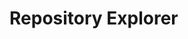 # Repository Explorer

<div id="app">
  <package-explorer></package-explorer>
</div>

<script>
const { createApp, ref, computed, watchEffect } = Vue;

const PackageExplorer = {
  setup() {
    const packages = ref(null);
    const searchQuery = ref('');
    const archiveType = ref('community-archive');
    const mapInstance = ref(null);
    const markers = ref([]);
    const markerClusters = ref(null);

    const packageTitles = computed(() => {
      if (!packages.value) {
        return [];
      }
      return packages.value.map(pac => pac.packageTitle.toLowerCase());
    });

    const filteredPackages = computed(() => {
      if (!packageTitles.value) {
        return [];
      }

      if (!searchQuery.value) {
        return packages.value;
      }

      const lowercaseQuery = searchQuery.value.toLowerCase();
      const matchingPackageTitles = packageTitles.value.filter(title =>
        title.includes(lowercaseQuery)
      );

      return packages.value.filter(pac =>
        matchingPackageTitles.includes(pac.packageTitle.toLowerCase())
      );
    });

    const loadData = async () => {
      try {
        let apiUrl = 'https://server.poseidon-adna.org/packages';
        apiUrl += ('?archive=' + archiveType.value);
        const response_pacs = await fetch(apiUrl);
        const response_pacs_json = await response_pacs.json();
        packages.value = response_pacs_json.serverResponse.packageInfo;
      } catch (error) {
        console.error(error);
      }
    };

    const loadMapData = async () => {
      try {
        if (!mapInstance.value) { return; }
        
        if (!markers.value.length) {
          markers.value = [];
          markerClusters.value = L.markerClusterGroup();
          
          let apiUrl = 'https://server.poseidon-adna.org/individuals?additionalJannoColumns=Latitude,Longitude';
          apiUrl += ('&archive=' + archiveType.value);
          const response_inds = await fetch(apiUrl);
          const response_inds_json = await response_inds.json();
          const individuals_all = response_inds_json.serverResponse.extIndInfo;

          individuals_all.forEach(ind => {
            const addCols = ind.additionalJannoColumns;
            const lat = addCols.filter(oneCol => oneCol[0] == "Latitude")[0][1];
            const lng = addCols.filter(oneCol => oneCol[0] == "Longitude")[0][1];

            if (packageTitles.value.includes(ind.packageTitle.toLowerCase())) {
              const popupContent = `<b>Package:</b> ${ind.packageTitle}<br><b>Package Version:</b> ${ind.packageVersion}<br><b>Poseidon ID:</b> ${ind.poseidonID}`;
              const marker = L.marker([lat, lng]).bindPopup(popupContent);
              markerClusters.value.addLayer(marker);
              markers.value.push(marker);
            }
          });
        }

        mapInstance.value.addLayer(markerClusters.value);
      } catch (error) {
        console.error(error);
      }
    };

    const highlightSamples = (packageTitle) => {
      markerClusters.value.clearLayers();
      markers.value.forEach(marker => {
        if (marker._popup.getContent().includes(packageTitle)) {
          markerClusters.value.addLayer(marker);
        }
      });
    };

    const resetMarkers = () => {
      markerClusters.value.clearLayers();
      markerClusters.value.addLayers(markers.value);
    };

    const showSelection = () => {
      loadData();
      loadMapData();
    };

    loadData();

    watchEffect(() => {
      loadMapData();
    });

   const downloadGenotypeData = (packageTitle) => {
     const downloadLink = document.createElement('a');
     downloadLink.href = `https://server.poseidon-adna.org/zip_file/${packageTitle}`;
     downloadLink.download = `${packageTitle}.zip`;
     downloadLink.click();
   };
    return {
      packages,
      searchQuery,
      archiveType,
      mapInstance,
      filteredPackages,
      showSelection,
      loadMapData,
      highlightSamples,
      resetMarkers,
      downloadGenotypeData,
    };
  },
  template: `
    <div>
      <div>
        <label for="archive_type">Archive type:</label>
        <select id="archive_type" v-model="archiveType">
          <option value="community-archive">Poseidon Community Archive</option>
          <option value="aadr-archive">Poseidon AADR Archive</option>
        </select>
      </div>

      <div></div> <!-- Empty div for spacing -->

      <button @click="showSelection">Show Selection</button>
      <button @click="resetMarkers">Reset Markers</button>

      <div v-if="packages">

        <map-view></map-view>

        <table class="table-view">
          <thead>
            <tr>
              <th style="background-color: black; color: white;">Package Title</th>
              <th style="background-color: black; color: white;">Package Information</th>
            </tr>
          </thead>
          <tbody>
            <tr v-for="pac in filteredPackages" :key="pac.packageTitle">
              <td>{{ pac.packageTitle }}</td>
              <td>
                <b>Description:</b> {{ pac.description }}<br>
                <b>Version:</b> {{ pac.packageVersion }}<br>
                <b>Last Modified:</b> {{ pac.lastModified }}<br>
                <b>Poseidon Version:</b> {{ pac.poseidonVersion }}<br>
                <b>Nr of Individuals:</b> {{ pac.nrIndividuals }}<br>
                <b>Download genotype data:</b> 
                <button @click="downloadGenotypeData(pac.packageTitle)">Download</button>
                <br>
                <button @click="highlightSamples(pac.packageTitle)">Highlight Samples</button>
              </td>
            </tr>
          </tbody>
        </table>
      </div>
    </div>
  `,
};

const MapView = {
  template: `
    <div>
      <div id="map" style="height: 400px;"></div>
    </div>
  `,
  mounted() {
    const map = L.map('map').setView([30, 10], 2);
    L.tileLayer('https://{s}.tile.openstreetmap.org/{z}/{x}/{y}.png', { noWrap: true }).addTo(map);
    this.$parent.mapInstance = map;
    this.$parent.loadMapData();
  },
};

const app = createApp(PackageExplorer);
app.component('map-view', MapView);
app.mount('#app');

</script>

<style>
  /* Styles for table view */
  .table-view {
    width: 100%;
    border-collapse: collapse;
  }

  .table-view th,
  .table-view td {
    padding: 8px;
    border: 1px solid #ddd;
    text-align: left;
  }

  /* Common styles */
  label {
    margin-right: 10px;
  }
</style>

